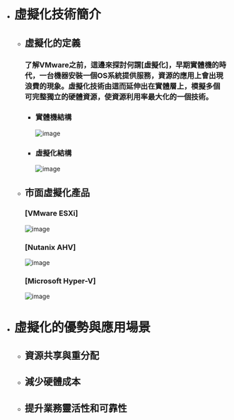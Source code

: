 - # 虛擬化技術簡介
  - ## 虛擬化的定義
    ### 了解VMware之前，這邊來探討何謂[虛擬化]，早期實體機的時代，一台機器安裝一個OS系統提供服務，資源的應用上會出現浪費的現象。虛擬化技術由這而延伸出在實體層上，模擬多個可完整獨立的硬體資源，使資源利用率最大化的一個技術。
    - ### 實體機結構
       ![image](https://github.com/Jerrychanglab/VMware-train/assets/39659664/0d8d2ee4-1572-43c8-9a93-38780cb8df5b)
    - ### 虛擬化結構
       ![image](https://github.com/Jerrychanglab/VMware-train/assets/39659664/47aee8af-ee9a-41d8-8723-4cd38e040e80)
  - ## 市面虛擬化產品
    ###  [VMware ESXi]
    ![image](https://github.com/Jerrychanglab/VMware-train/assets/39659664/da29e106-d04b-41a3-a7a1-e79a32c49b0a)

    ###  [Nutanix AHV]
    ![image](https://github.com/Jerrychanglab/VMware-train/assets/39659664/2a19d855-c6f5-47ce-ba03-ce790d408161)

    ###  [Microsoft Hyper-V]
    ![image](https://github.com/Jerrychanglab/VMware-train/assets/39659664/6e14123b-a9ba-4ee7-91e5-0fa40ed42d87)

- # 虛擬化的優勢與應用場景
  - ## 資源共享與重分配
  - ## 減少硬體成本
  - ## 提升業務靈活性和可靠性
